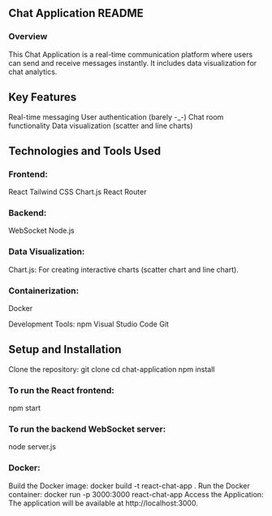 ## Chat Application README
### Overview
This Chat Application is a real-time communication platform where users can send and receive messages instantly. It includes data visualization for chat analytics.

## Key Features
Real-time messaging
User authentication (barely -_-)
Chat room functionality
Data visualization (scatter and line charts)

## Technologies and Tools Used
### Frontend:

React
Tailwind CSS
Chart.js
React Router

### Backend:

WebSocket
Node.js

### Data Visualization:
Chart.js: For creating interactive charts (scatter chart and line chart).

### Containerization:
Docker

Development Tools:
npm
Visual Studio Code
Git


## Setup and Installation
Clone the repository:
git clone <repository-url>
cd chat-application
npm install

### To run the React frontend:

npm start
### To run the backend WebSocket server:

node server.js


### Docker:

Build the Docker image:
docker build -t react-chat-app .
Run the Docker container:
docker run -p 3000:3000 react-chat-app
Access the Application:
The application will be available at http://localhost:3000.
